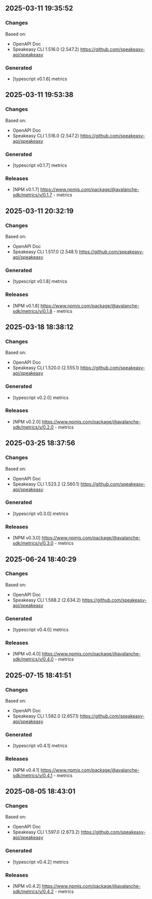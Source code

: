 

## 2025-03-11 19:35:52
### Changes
Based on:
- OpenAPI Doc  
- Speakeasy CLI 1.516.0 (2.547.2) https://github.com/speakeasy-api/speakeasy
### Generated
- [typescript v0.1.6] metrics

## 2025-03-11 19:53:38
### Changes
Based on:
- OpenAPI Doc  
- Speakeasy CLI 1.516.0 (2.547.2) https://github.com/speakeasy-api/speakeasy
### Generated
- [typescript v0.1.7] metrics
### Releases
- [NPM v0.1.7] https://www.npmjs.com/package/@avalanche-sdk/metrics/v/0.1.7 - metrics

## 2025-03-11 20:32:19
### Changes
Based on:
- OpenAPI Doc  
- Speakeasy CLI 1.517.0 (2.548.1) https://github.com/speakeasy-api/speakeasy
### Generated
- [typescript v0.1.8] metrics
### Releases
- [NPM v0.1.8] https://www.npmjs.com/package/@avalanche-sdk/metrics/v/0.1.8 - metrics

## 2025-03-18 18:38:12
### Changes
Based on:
- OpenAPI Doc  
- Speakeasy CLI 1.520.0 (2.555.1) https://github.com/speakeasy-api/speakeasy
### Generated
- [typescript v0.2.0] metrics
### Releases
- [NPM v0.2.0] https://www.npmjs.com/package/@avalanche-sdk/metrics/v/0.2.0 - metrics

## 2025-03-25 18:37:56
### Changes
Based on:
- OpenAPI Doc  
- Speakeasy CLI 1.523.2 (2.560.1) https://github.com/speakeasy-api/speakeasy
### Generated
- [typescript v0.3.0] metrics
### Releases
- [NPM v0.3.0] https://www.npmjs.com/package/@avalanche-sdk/metrics/v/0.3.0 - metrics

## 2025-06-24 18:40:29
### Changes
Based on:
- OpenAPI Doc  
- Speakeasy CLI 1.568.2 (2.634.2) https://github.com/speakeasy-api/speakeasy
### Generated
- [typescript v0.4.0] metrics
### Releases
- [NPM v0.4.0] https://www.npmjs.com/package/@avalanche-sdk/metrics/v/0.4.0 - metrics

## 2025-07-15 18:41:51
### Changes
Based on:
- OpenAPI Doc  
- Speakeasy CLI 1.582.0 (2.657.1) https://github.com/speakeasy-api/speakeasy
### Generated
- [typescript v0.4.1] metrics
### Releases
- [NPM v0.4.1] https://www.npmjs.com/package/@avalanche-sdk/metrics/v/0.4.1 - metrics

## 2025-08-05 18:43:01
### Changes
Based on:
- OpenAPI Doc  
- Speakeasy CLI 1.597.0 (2.673.2) https://github.com/speakeasy-api/speakeasy
### Generated
- [typescript v0.4.2] metrics
### Releases
- [NPM v0.4.2] https://www.npmjs.com/package/@avalanche-sdk/metrics/v/0.4.2 - metrics